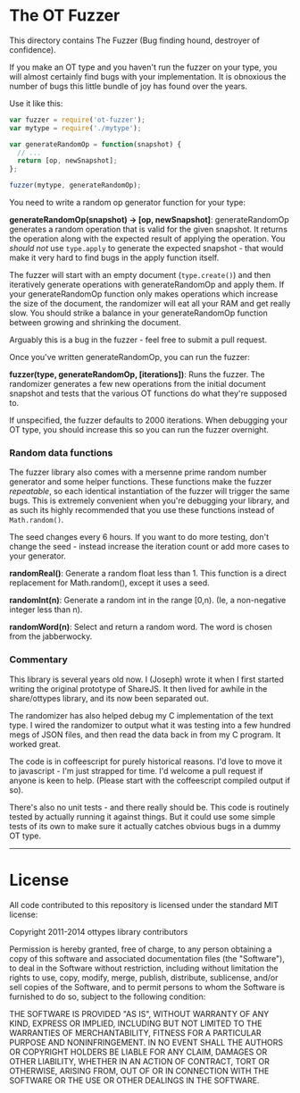 # The OT Fuzzer

This directory contains The Fuzzer (Bug finding hound, destroyer of confidence).

If you make an OT type and you haven't run the fuzzer on your type, you will
almost certainly find bugs with your implementation. It is obnoxious the number
of bugs this little bundle of joy has found over the years.

Use it like this:

```javascript
var fuzzer = require('ot-fuzzer');
var mytype = require('./mytype');

var generateRandomOp = function(snapshot) {
  // ...
  return [op, newSnapshot];
};

fuzzer(mytype, generateRandomOp);
```

You need to write a random op generator function for your type:

**generateRandomOp(snapshot) -> [op, newSnapshot]**: generateRandomOp
generates a random operation that is valid for the given snapshot. It returns
the operation along with the expected result of applying the operation. You
*should not* use `type.apply` to generate the expected snapshot - that would
make it very hard to find bugs in the apply function itself.

The fuzzer will start with an empty document (`type.create()`) and then
iteratively generate operations with generateRandomOp and apply them. If your
generateRandomOp function only makes operations which increase the size of the
document, the randomizer will eat all your RAM and get really slow. You should
strike a balance in your generateRandomOp function between growing and
shrinking the document.

Arguably this is a bug in the fuzzer - feel free to submit a pull request.

Once you've written generateRandomOp, you can run the fuzzer:

**fuzzer(type, generateRandomOp, [iterations])**: Runs the fuzzer. The
randomizer generates a few new operations from the initial document snapshot
and tests that the various OT functions do what they're supposed to.

If unspecified, the fuzzer defaults to 2000 iterations. When debugging your OT
type, you should increase this so you can run the fuzzer overnight.

### Random data functions

The fuzzer library also comes with a mersenne prime random number generator and
some helper functions. These functions make the fuzzer *repeatable*, so each
identical instantiation of the fuzzer will trigger the same bugs. This is
extremely convenient when you're debugging your library, and as such its highly
recommended that you use these functions instead of `Math.random()`.

The seed changes every 6 hours. If you want to do more testing, don't change
the seed - instead increase the iteration count or add more cases to your
generator.

**randomReal()**: Generate a random float less than 1. This function is a
direct replacement for Math.random(), except it uses a seed.

**randomInt(n)**: Generate a random int in the range [0,n). (Ie, a non-negative
integer less than n).

**randomWord(n)**: Select and return a random word. The word is chosen from the
jabberwocky.


### Commentary

This library is several years old now. I (Joseph) wrote it when I first started
writing the original prototype of ShareJS. It then lived for awhile in the
share/ottypes library, and its now been separated out.

The randomizer has also helped debug my C implementation of the text type. I
wired the randomizer to output what it was testing into a few hundred megs of
JSON files, and then read the data back in from my C program. It worked great.

The code is in coffeescript for purely historical reasons. I'd love to move it
to javascript - I'm just strapped for time. I'd welcome a pull request if
anyone is keen to help. (Please start with the coffeescript compiled output if
so).

There's also no unit tests - and there really should be. This code is
routinely tested by actually running it against things. But it could use some
simple tests of its own to make sure it actually catches obvious bugs in a
dummy OT type.


---

# License

All code contributed to this repository is licensed under the standard MIT license:

Copyright 2011-2014 ottypes library contributors

Permission is hereby granted, free of charge, to any person obtaining a copy
of this software and associated documentation files (the "Software"), to deal
in the Software without restriction, including without limitation the rights
to use, copy, modify, merge, publish, distribute, sublicense, and/or sell
copies of the Software, and to permit persons to whom the Software is
furnished to do so, subject to the following condition:

THE SOFTWARE IS PROVIDED "AS IS", WITHOUT WARRANTY OF ANY KIND, EXPRESS OR
IMPLIED, INCLUDING BUT NOT LIMITED TO THE WARRANTIES OF MERCHANTABILITY,
FITNESS FOR A PARTICULAR PURPOSE AND NONINFRINGEMENT. IN NO EVENT SHALL THE
AUTHORS OR COPYRIGHT HOLDERS BE LIABLE FOR ANY CLAIM, DAMAGES OR OTHER
LIABILITY, WHETHER IN AN ACTION OF CONTRACT, TORT OR OTHERWISE, ARISING FROM,
OUT OF OR IN CONNECTION WITH THE SOFTWARE OR THE USE OR OTHER DEALINGS IN
THE SOFTWARE.


